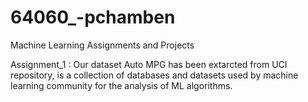 # 64060_-pchamben
Machine Learning Assignments and Projects

Assignment_1 : Our dataset Auto MPG has been extarcted from UCI repository, is a collection of databases and datasets used by machine learning community for the analysis of ML algorithms.

